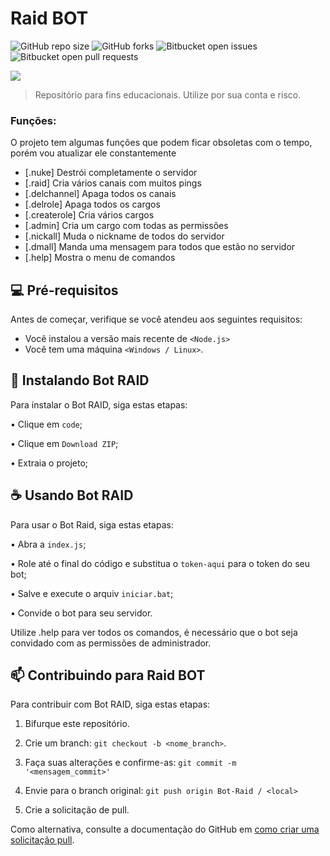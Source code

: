 # Raid BOT

![GitHub repo size](https://img.shields.io/github/repo-size/gabriel-preti-ferraz/bot-raid?style=for-the-badge)
![GitHub forks](https://img.shields.io/github/forks/gabriel-preti-ferraz/bot-raid?style=for-the-badge)
![Bitbucket open issues](https://img.shields.io/bitbucket/issues/gabriel-preti-ferraz/bot-raid?style=for-the-badge)
![Bitbucket open pull requests](https://img.shields.io/bitbucket/pr-raw/gabriel-preti-ferraz/bot-raid?style=for-the-badge)

![](https://github.com/gabriel-preti-ferraz/Bot-Raid/blob/main/gif.gif)

> Repositório para fins educacionais. Utilize por sua conta e risco.

### Funções:

O projeto tem algumas funções que podem ficar obsoletas com o tempo, porém vou atualizar ele constantemente

- [.nuke] Destrói completamente o servidor
- [.raid] Cria vários canais com muitos pings
- [.delchannel] Apaga todos os canais
- [.delrole] Apaga todos os cargos
- [.createrole] Cria vários cargos
- [.admin] Cria um cargo com todas as permissões
- [.nickall] Muda o nickname de todos do servidor
- [.dmall] Manda uma mensagem para todos que estão no servidor
- [.help] Mostra o menu de comandos

## 💻 Pré-requisitos

Antes de começar, verifique se você atendeu aos seguintes requisitos:

* Você instalou a versão mais recente de `<Node.js>`
* Você tem uma máquina `<Windows / Linux>`.

## 🚀 Instalando Bot RAID

Para instalar o Bot RAID, siga estas etapas:

• Clique em `code`;

• Clique em `Download ZIP`;

• Extraia o projeto;


## ☕ Usando Bot RAID

Para usar o Bot Raid, siga estas etapas:

• Abra a `index.js`;

• Role até o final do código e substitua o `token-aqui` para o token do seu bot;

• Salve e execute o arquiv `iniciar.bat`;

• Convide o bot para seu servidor.


Utilize .help para ver todos os comandos, é necessário que o bot seja convidado com as permissões de administrador.

## 📫 Contribuindo para Raid BOT

Para contribuir com Bot RAID, siga estas etapas:

1. Bifurque este repositório.

2. Crie um branch: `git checkout -b <nome_branch>`.

3. Faça suas alterações e confirme-as: `git commit -m '<mensagem_commit>'`

4. Envie para o branch original: `git push origin Bot-Raid / <local>`

5. Crie a solicitação de pull.


Como alternativa, consulte a documentação do GitHub em [como criar uma solicitação pull](https://help.github.com/en/github/collaborating-with-issues-and-pull-requests/creating-a-pull-request).
